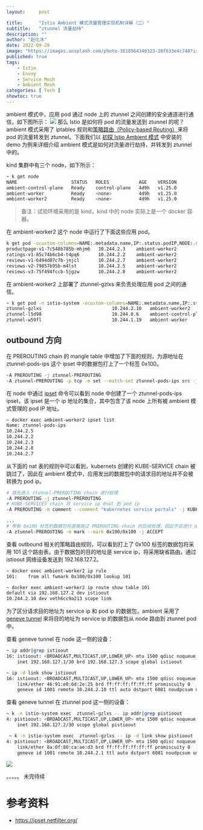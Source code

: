 ```yaml
---
layout:     post

title:      "Istio Ambient 模式流量管理实现机制详解（二）"
subtitle:   "ztunnel 流量劫持"
description: ""
author: "赵化冰"
date: 2022-09-29
image: "https://images.unsplash.com/photo-1618564340323-28f633e4c748?ixlib=rb-1.2.1&ixid=MnwxMjA3fDB8MHxwaG90by1wYWdlfHx8fGVufDB8fHx8&auto=format&fit=crop&w=2340&q=80"
published: true
tags:
    - Istio
    - Envoy
    - Service Mesh
    - Ambient Mesh
categories: [ Tech ]
showtoc: true
---
```


ambient 模式中，应用 pod 通过 node 上的 ztunnel 之间创建的安全通道进行通信，如下图所示：
![](/img/2022-09-10-try-istio-ambient/app-in-ambient-secure-overlay.png)
那么 Istio 是如何将 pod 的流量发送到 ztunnel 的呢？ambient 模式采用了 iptables 规则和[策略路由（Policy-based Routing）](https://en.wikipedia.org/wiki/Policy-based_routing)来将 pod 的流量转发到 ztunnel。下面我们以 [初探 Istio Ambient 模式](https://www.zhaohuabing.com/post/2022-09-10-try-istio-ambient/) 中安装的 demo 为例来详细介绍 ambient 模式是如何对流量进行劫持，并转发到 ztunnel 中的。

kind 集群中有三个 node，如下所示：
```bash
~ k get node
NAME                    STATUS   ROLES           AGE    VERSION
ambient-control-plane   Ready    control-plane   4d9h   v1.25.0
ambient-worker          Ready    <none>          4d9h   v1.25.0
ambient-worker2         Ready    <none>          4d9h   v1.25.0
```
> 备注：试验环境采用的是 kind，kind 中的 node 实际上是一个 docker 容器。

在 ambient-worker2 这个 node 中运行了下面这些应用 pod。
```bash
k get pod -ocustom-columns=NAME:.metadata.name,IP:.status.podIP,NODE:.spec.nodeName|grep ambient-worker2
productpage-v1-7c548b785b-mhjm6   10.244.2.3    ambient-worker2
ratings-v1-85c74b6cb4-t4pq6       10.244.2.2    ambient-worker2
reviews-v1-6494d87c7b-jnjcl       10.244.2.7    ambient-worker2
reviews-v2-79857b95b-m4lst        10.244.2.5    ambient-worker2
reviews-v3-75f494fccb-5jgzw       10.244.2.8    ambient-worker2
```

在 ambient-worker2 上部署了 ztunnel-gzlxs 来负责处理应用 pod 之间的通信。
```bash
~ k get pod -n istio-system -ocustom-columns=NAME:.metadata.name,IP:.status.podIP,NODE:.spec.nodeName|grep ztunnel
ztunnel-gzlxs                          10.244.2.10   ambient-worker2
ztunnel-l5d98                          10.244.0.6    ambient-control-plane
ztunnel-w59fl                          10.244.1.19   ambient-worker
```

## outbound 方向

在 PREROUTING chain 的 mangle table 中增加了下面的规则，为源地址在 ztunnel-pods-ips 这个 ipset 中的数据包打上了一个标签 0x100。

```bash
-A PREROUTING -j ztunnel-PREROUTING
-A ztunnel-PREROUTING -p tcp -m set --match-set ztunnel-pods-ips src -j MARK --set-xmark 0x100/0x100
```

在 node 中通过 [ipset](https://ipset.netfilter.org/) 命令可以看到 node 中创建了一个 ztunnel-pods-ips ipset，该 ipset 是一个 ip 地址的集合，其中包含了该 node 上所有被 ambient 模式管理的 pod IP 地址。
```bash
~ docker exec ambient-worker2 ipset list
Name: ztunnel-pods-ips
10.244.2.5
10.244.2.2
10.244.2.3
10.244.2.8
10.244.2.7
```

从下面的 nat 表的规则中可以看到，kubernets 创建的 KUBE-SERVICE chain 被跳过了，因此在 ambient 模式中，应用发出的数据包中的请求目的地址并不会被转换为 pod ip。
```bash
# 首先进入 ztunnel-PREROUTING chain 进行处理
-A PREROUTING -j ztunnel-PREROUTING 
# KUBE-SERVICES chain 将 service ip dnat 到 pod ip
-A PREROUTING -m comment --comment "kubernetes service portals" -j KUBE-SERVICES 

...
# 带有 0x100 标签的数据包将直接跳过 PREROUTING chain 的后续处理，因此不会进行 dnat。
-A ztunnel-PREROUTING -m mark --mark 0x100/0x100 -j ACCEPT

```
查看 outbound 相关的策略路由规则，可以看到打上了 0x100 标签的数据包将采用 101 这个路由表。由于数据包的目的地址是 service ip，将采用缺省路由，通过 istioout 网络设备发送到 192.168.127.2。 

```bash
~ docker exec ambient-worker2 ip rule
101:	from all fwmark 0x100/0x100 lookup 101
```

```bash
~ docker exec ambient-worker2 ip route show table 101
default via 192.168.127.2 dev istioout
10.244.2.10 dev veth6cc9a213 scope link
```

为了区分请求目的地址为 service ip 和 pod ip 的数据包，ambient 采用了 [geneve tunnel](https://www.rfc-editor.org/rfc/rfc8926.html) 来将目的地址为 service ip 的数据包从 node 路由到 ztunnel pod 中。

查看 geneve tunnel 在 node 这一侧的设备：
```bash
~ ip addr|grep istioout
16: istioout: <BROADCAST,MULTICAST,UP,LOWER_UP> mtu 1500 qdisc noqueue state UNKNOWN group default
    inet 192.168.127.1/30 brd 192.168.127.3 scope global istioout

~ ip -d link show istioout
16: istioout: <BROADCAST,MULTICAST,UP,LOWER_UP> mtu 1500 qdisc noqueue state UNKNOWN mode DEFAULT group default
    link/ether 46:91:e0:6d:2e:25 brd ff:ff:ff:ff:ff:ff promiscuity 0
    geneve id 1001 remote 10.244.2.10 ttl auto dstport 6081 noudpcsum udp6zerocsumrx addrgenmode eui64 numtxqueues 1 numrxqueues 1 gso_max_size 65536 gso_max_segs 65535
```

查看 geneve tunnel 在 ztunnel pod 这一侧的设备：
```bash
~ k -n istio-system exec  ztunnel-gzlxs -- ip addr|grep pistioout
4: pistioout: <BROADCAST,MULTICAST,UP,LOWER_UP> mtu 1500 qdisc noqueue state UNKNOWN group default qlen 1000
    inet 192.168.127.2/30 scope global pistioout

 ~ k -n istio-system exec  ztunnel-gzlxs -- ip -d link show pistioout
4: pistioout: <BROADCAST,MULTICAST,UP,LOWER_UP> mtu 1500 qdisc noqueue state UNKNOWN mode DEFAULT group default qlen 1000
    link/ether 8a:0f:80:ca:ae:d3 brd ff:ff:ff:ff:ff:ff promiscuity 0
    geneve id 1001 remote 10.244.2.1 ttl auto dstport 6081 noudpcsum udp6zerocsumrx addrgenmode eui64 numtxqueues 1 numrxqueues 1 gso_max_size 65536 gso_max_segs 65535
```

![](/img/2022-09-11-ambient-deep-dive-2/ztunnel-outbound.png)

。。。。。 未完待续

# 参考资料

* https://ipset.netfilter.org/










